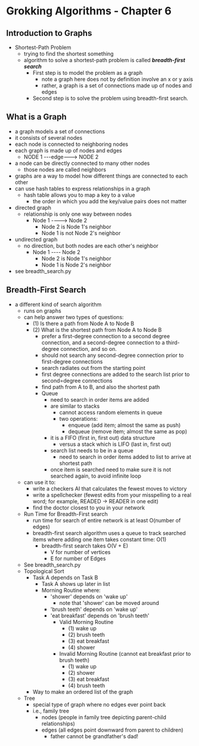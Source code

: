 # Grokking Algorithms - Chapter 6

## Introduction to Graphs

- Shortest-Path Problem
  - trying to find the shortest something
  - algorithm to solve a shortest-path problem is called <b><i>breadth-first search</b></i>  
    - First step is to model the problem as a graph
      - note a graph here does not by definition involve an x or y axis
      - rather, a graph is a set of connections made up of nodes and edges
    - Second step is to solve the problem using breadth-first search.

## What is a Graph

- a graph models a set of connections
- it consists of several nodes
- each node is connected to neighboring nodes
- each graph is made up of nodes and edges  
  - NODE 1 ---edge---> NODE 2
- a node can be directly connected to many other nodes
  - those nodes are called neighbors
- graphs are a way to model how different things are connected to each other
- can use hash tables to express relationships in a graph
  - hash table allows you to map a key to a value
    - the order in which you add the key/value pairs does not matter
- directed graph
  - relationship is only one way between nodes
    - Node 1 ----> Node 2
      - Node 2 is Node 1's neighbor
      - Node 1 is not Node 2's neighbor
- undirected graph
  - no direction, but both nodes are each other's neighbor
    - Node 1 ---- Node 2
      - Node 2 is Node 1's neighbor
      - Node 1 is Node 2's neighbor
- see breadth_search.py

## Breadth-First Search

- a different kind of search algorithm
  - runs on graphs
  - can help answer two types of questions:
    - (1) Is there a path from Node A to Node B
    - (2) What is the shortest path from Node A to Node B
      - prefer a first-degree connection to a second degree connection, and a second-degree connection to a third-degree connection, and so on.
      - should not search any second-degree connection prior to first-degree connections
      - search radiates out from the starting point
      - first degree connections are added to the search list prior to second=degree connections
      - find path from A to B, and also the shortest path
      - Queue
        - need to search in order items are added
        - are similar to stacks
          - cannot access random elements in queue
          - two operations:
            - enqueue (add item; almost the same as push)
            - dequeue (remove item; almost the same as pop)
        - it is a FIFO (first in, first out) data structure
          - versus a stack which is LIFO (last in, first out)
        - search list needs to be in a queue
          - need to search in order items added to list to arrive at shortest path
        - once item is searched need to make sure it is not searched again, to avoid infinite loop
  - can use it to:
    - write a checkers AI that calculates the fewest moves to victory
    - write a spellchecker (fewest edits from your misspelling to a real word; for example, READED -> READER in one edit)
    - find the doctor closest to you in your network
  - Run Time for Breadth-First search
    - run time for search of entire network is at least O(number of edges)
    - breadth-first search algorithm uses a queue to track searched items where adding one item takes constant time: O(1)
      - breadth-first search takes O(V + E)
        - V for number of vertices
        - E for number of Edges
  - See breadth_search.py
  - Topological Sort
    - Task A depends on Task B
      - Task A shows up later in list
      - Morning Routine where:
        - 'shower' depends on 'wake up'
          - note that 'shower' can be moved around
        - 'brush teeth' depends on 'wake up'
        - 'eat breakfast' depends on 'brush teeth'
          - Valid Morning Routine
            - (1) wake up
            - (2) brush teeth
            - (3) eat breakfast
            - (4) shower
          - Invalid Morning Routine (cannot eat breakfast prior to brush teeth)
            - (1) wake up
            - (2) shower
            - (3) eat breakfast
            - (4) brush teeth
    - Way to make an ordered list of the graph
  - Tree
    - special type of graph where no edges ever point back
    - i.e., family tree
      - nodes (people in family tree depicting parent-child relationships)
      - edges (all edges point downward from parent to children)
        - father cannot be grandfather's dad!